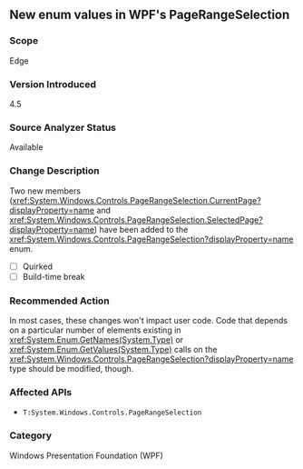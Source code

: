 ## New enum values in WPF's PageRangeSelection

### Scope
Edge

### Version Introduced
4.5

### Source Analyzer Status
Available

### Change Description

Two new members (<xref:System.Windows.Controls.PageRangeSelection.CurrentPage?displayProperty=name>
and
<xref:System.Windows.Controls.PageRangeSelection.SelectedPage?displayProperty=name>)
have been added to the
<xref:System.Windows.Controls.PageRangeSelection?displayProperty=name> enum.

- [ ] Quirked
- [ ] Build-time break

### Recommended Action

In most cases, these changes won't impact user code. Code that depends on a
particular number of elements existing in
<xref:System.Enum.GetNames(System.Type)> or
<xref:System.Enum.GetValues(System.Type)> calls on
the <xref:System.Windows.Controls.PageRangeSelection?displayProperty=name> type
should be modified, though.

### Affected APIs
* `T:System.Windows.Controls.PageRangeSelection`

### Category
Windows Presentation Foundation (WPF)

<!--
    ### Notes
    Look for cast to PageRangeSelection, or <xref:System.Enum.GetNames(System.Type)> or <xref:System.Enum.GetValues(System.Type)> calls taking this type as input
-->

<!-- breaking change id: 37 -->
